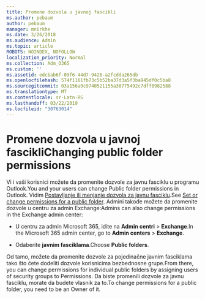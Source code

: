 ```yaml
---
title: Promene dozvola u javnoj fascikli
ms.author: pebaum
author: pebaum
manager: mnirkhe
ms.date: 3/26/2018
ms.audience: Admin
ms.topic: article
ROBOTS: NOINDEX, NOFOLLOW
localization_priority: Normal
ms.collection: Adm_O365
ms.custom: ''
ms.assetid: edcbab6f-09f6-44d7-9426-a2fcdda265db
ms.openlocfilehash: 574f1161fb73c5b52ba37d3a5f3ba945df0c5ba8
ms.sourcegitcommit: 03a156a9c9740521155a30775492c7dff0982588
ms.translationtype: MT
ms.contentlocale: sr-Latn-RS
ms.lasthandoff: 03/22/2019
ms.locfileid: "30763014"
---
```

# <a name="changing-public-folder-permissions"></a><span data-ttu-id="99ac2-102">Promene dozvola u javnoj fascikli</span><span class="sxs-lookup"><span data-stu-id="99ac2-102">Changing public folder permissions</span></span>

<span data-ttu-id="99ac2-103">Vi i vaši korisnici možete da promenite dozvole za javnu fasciklu u programu Outlook.</span><span class="sxs-lookup"><span data-stu-id="99ac2-103">You and your users can change Public folder permissions in Outlook.</span></span> <span data-ttu-id="99ac2-104">Vidim [Postavljanje ili menjanje dozvola za javnu fasciklu](https://support.office.com/article/set-or-change-permissions-for-a-public-folder-b2e0440c-7873-48ec-9ff2-b1a20b723005).</span><span class="sxs-lookup"><span data-stu-id="99ac2-104">See [Set or change permissions for a public folder](https://support.office.com/article/set-or-change-permissions-for-a-public-folder-b2e0440c-7873-48ec-9ff2-b1a20b723005).</span></span> <span data-ttu-id="99ac2-105">Admini takođe možete da promenite dozvole u centru za admin Exchange:</span><span class="sxs-lookup"><span data-stu-id="99ac2-105">Admins can also change permissions in the Exchange admin center:</span></span>
  
- <span data-ttu-id="99ac2-106">U centru za admin Microsoft 365, idite na **Admin centri** \> **Exchange**.</span><span class="sxs-lookup"><span data-stu-id="99ac2-106">In the Microsoft 365 admin center, go to **Admin centers** \> **Exchange**.</span></span>
    
- <span data-ttu-id="99ac2-107">Odaberite **javnim fasciklama**.</span><span class="sxs-lookup"><span data-stu-id="99ac2-107">Choose **Public folders**.</span></span>
    
<span data-ttu-id="99ac2-108">Od tamo, možete da promenite dozvole za pojedinačne javnim fasciklama tako što ćete dodeliti dozvole korisnicima bezbednosne grupe.</span><span class="sxs-lookup"><span data-stu-id="99ac2-108">From there, you can change permissions for individual public folders by assigning users of security groups to Permissions.</span></span> <span data-ttu-id="99ac2-109">Da biste promenili dozvole za javnu fasciklu, morate da budete vlasnik za to.</span><span class="sxs-lookup"><span data-stu-id="99ac2-109">To change permissions for a public folder, you need to be an Owner of it.</span></span>
  


